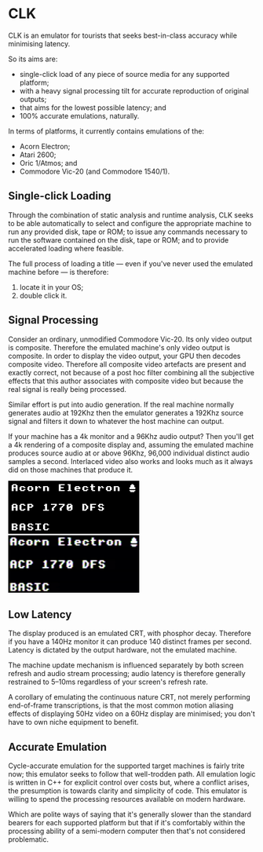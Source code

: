 # CLK
CLK is an emulator for tourists that seeks best-in-class accuracy while minimising latency.

So its aims are:
* single-click load of any piece of source media for any supported platform;
* with a heavy signal processing tilt for accurate reproduction of original outputs;
* that aims for the lowest possible latency; and
* 100% accurate emulations, naturally.

In terms of platforms, it currently contains emulations of the:
* Acorn Electron;
* Atari 2600;
* Oric 1/Atmos; and
* Commodore Vic-20 (and Commodore 1540/1).

## Single-click Loading

Through the combination of static analysis and runtime analysis, CLK seeks to be able automatically to select and configure the appropriate machine to run any provided disk, tape or ROM; to issue any commands necessary to run the software contained on the disk, tape or ROM; and to provide accelerated loading where feasible.

The full process of loading a title — even if you've never used the emulated machine before — is therefore:

1. locate it in your OS;
2. double click it.

## Signal Processing

Consider an ordinary, unmodified Commodore Vic-20. Its only video output is composite. Therefore the emulated machine's only video output is composite. In order to display the video output, your GPU then decodes composite video. Therefore all composite video artefacts are present and exactly correct, not because of a post hoc filter combining all the subjective effects that this author associates with composite video but because the real signal is really being processed.

Similar effort is put into audio generation. If the real machine normally generates audio at 192Khz then the emulator generates a 192Khz source signal and filters it down to whatever the host machine can output.

If your machine has a 4k monitor and a 96Khz audio output? Then you'll get a 4k rendering of a composite display and, assuming the emulated machine produces source audio at or above 96Khz, 96,000 individual distinct audio samples a second. Interlaced video also works and looks much as it always did on those machines that produce it.

![The Electron start screen, with a classic 1:1 pixel emulation](READMEImages/NaiveElectron.png) ![The Electron start screen, decoded from an interlaced composite feed](READMEImages/CompositeElectron.png)

## Low Latency

The display produced is an emulated CRT, with phosphor decay. Therefore if you have a 140Hz monitor it can produce 140 distinct frames per second. Latency is dictated by the output hardware, not the emulated machine.

The machine update mechanism is influenced separately by both screen refresh and audio stream processing; audio latency is therefore generally restrained to 5–10ms regardless of your screen's refresh rate.

A corollary of emulating the continuous nature CRT, not merely performing end-of-frame transcriptions, is that the most common motion aliasing effects of displaying 50Hz video on a 60Hz display are minimised; you don't have to own niche equipment to benefit.

## Accurate Emulation

Cycle-accurate emulation for the supported target machines is fairly trite now; this emulator seeks to follow that well-trodden path. All emulation logic is written in C++ for explicit control over costs but, where a conflict arises, the presumption is towards clarity and simplicity of code. This emulator is willing to spend the processing resources available on modern hardware.

Which are polite ways of saying that it's generally slower than the standard bearers for each supported platform but that if it's comfortably within the processing ability of a semi-modern computer then that's not considered problematic.
